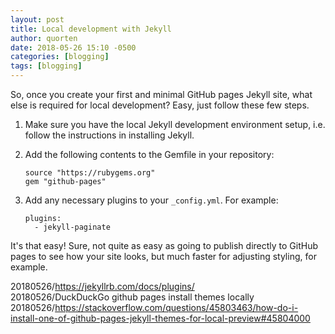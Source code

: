 ```yaml
---
layout: post
title: Local development with Jekyll
author: quorten
date: 2018-05-26 15:10 -0500
categories: [blogging]
tags: [blogging]
---
```


So, once you create your first and minimal GitHub pages Jekyll site,
what else is required for local development?  Easy, just follow
these few steps.

1. Make sure you have the local Jekyll development environment setup,
   i.e.  follow the instructions in installing Jekyll.

2. Add the following contents to the Gemfile in your repository:

       source "https://rubygems.org"
       gem "github-pages"

3. Add any necessary plugins to your `_config.yml`.  For example:

       plugins:
         - jekyll-paginate

It's that easy!  Sure, not quite as easy as going to publish directly
to GitHub pages to see how your site looks, but much faster for
adjusting styling, for example.

20180526/https://jekyllrb.com/docs/plugins/  
20180526/DuckDuckGo github pages install themes locally  
20180526/https://stackoverflow.com/questions/45803463/how-do-i-install-one-of-github-pages-jekyll-themes-for-local-preview#45804000
